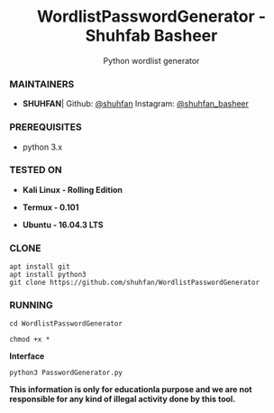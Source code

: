 


<h1 align="center">WordlistPasswordGenerator - Shuhfab Basheer</h1>
<p align="center">
  Python wordlist generator 
</p>

### MAINTAINERS
* **SHUHFAN**| 
Github: <a href="https://github.com/shuhfan">@shuhfan</a>
Instagram: <a href="https://instagram.com/shuhfan_basheer">@shuhfan_basheer</a>


### PREREQUISITES

* python 3.x 

### TESTED ON
* **Kali Linux - Rolling Edition**

* **Termux - 0.101**

* **Ubuntu - 16.04.3 LTS**

### CLONE
```
apt install git
apt install python3
git clone https://github.com/shuhfan/WordlistPasswordGenerator
```

### RUNNING
```
cd WordlistPasswordGenerator

chmod +x *
```
**Interface**

```
python3 PasswordGenerator.py
```


**This information is only for educationla purpose and we are not responsible for any kind of illegal activity done by this tool.**
